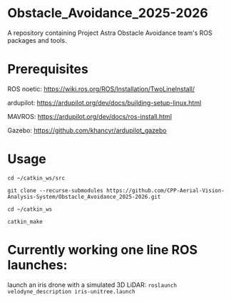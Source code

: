 # Obstacle_Avoidance_2025-2026
A repository containing Project Astra Obstacle Avoidance team's ROS packages and tools.

# Prerequisites
ROS noetic: https://wiki.ros.org/ROS/Installation/TwoLineInstall/

ardupilot: https://ardupilot.org/dev/docs/building-setup-linux.html

MAVROS: https://ardupilot.org/dev/docs/ros-install.html

Gazebo: https://github.com/khancyr/ardupilot_gazebo


# Usage
`cd ~/catkin_ws/src`

`git clone --recurse-submodules https://github.com/CPP-Aerial-Vision-Analysis-System/Obstacle_Avoidance_2025-2026.git`

`cd ~/catkin_ws`

`catkin_make`

# Currently working one line ROS launches:
launch an iris drone with a simulated 3D LiDAR: `roslaunch velodyne_description iris-unitree.launch`
